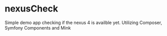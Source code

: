 nexusCheck
==========

Simple demo app checking if the nexus 4 is availble yet. Utilizing Composer,  Symfony Components and Mink